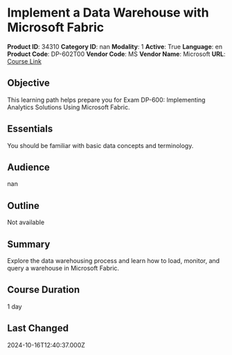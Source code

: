 # Implement a Data Warehouse with Microsoft Fabric

**Product ID**: 34310
**Category ID**: nan
**Modality**: 1
**Active**: True
**Language**: en
**Product Code**: DP-602T00
**Vendor Code**: MS
**Vendor Name**: Microsoft
**URL**: [Course Link](https://www.fastlaneus.com/course/microsoft-dp-602t00)

## Objective
This learning path helps prepare you for Exam DP-600: Implementing Analytics Solutions Using Microsoft Fabric.

## Essentials
You should be familiar with basic data concepts and terminology.

## Audience
nan

## Outline
Not available

## Summary
Explore the data warehousing process and learn how to load, monitor, and query a warehouse in Microsoft Fabric.

## Course Duration
1 day

## Last Changed
2024-10-16T12:40:37.000Z
